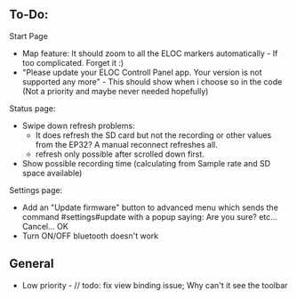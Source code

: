 ## To-Do:

Start Page
- Map feature: It should zoom to all the ELOC markers automatically - If too complicated. Forget it :)
- "Please update your ELOC Controll Panel app. Your version is not supported any more" - This should show when i choose so in the code (Not a priority and maybe never needed hopefully)

Status page: 
- Swipe down refresh problems:
	- It does refresh the SD card but not the recording or other values from the EP32? A manual reconnect refreshes all.
	- refresh only possible after scrolled down first.
- Show possible recording time (calculating from Sample rate and SD space available)

Settings page:
- Add an "Update firmware" button to advanced menu which sends the command #settings#update with a popup saying: Are you sure? etc... Cancel... OK
- Turn ON/OFF bluetooth doesn't work

## General
 - Low priority - // todo: fix view binding issue; Why can't it see the toolbar

